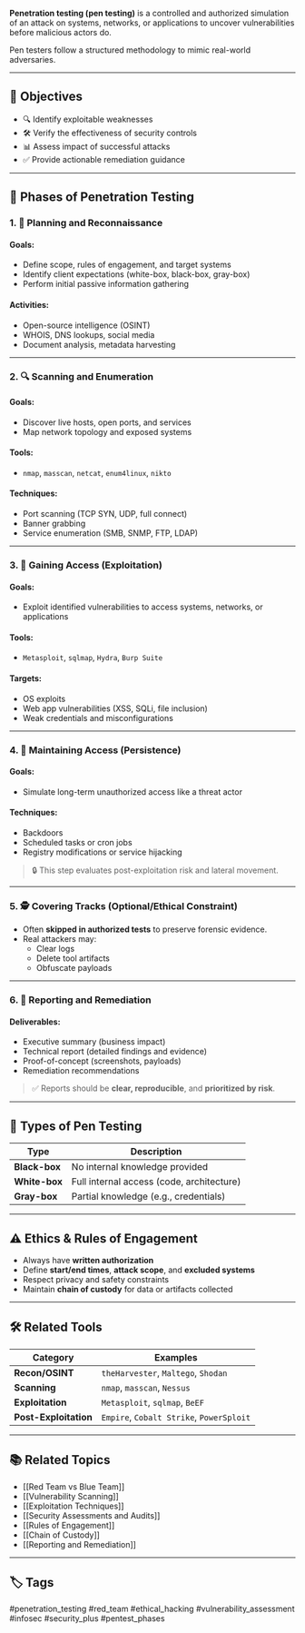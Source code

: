**Penetration testing (pen testing)** is a controlled and authorized simulation of an attack on systems, networks, or applications to uncover vulnerabilities before malicious actors do.

Pen testers follow a structured methodology to mimic real-world adversaries.

---

## 🎯 Objectives

- 🔍 Identify exploitable weaknesses
- 🛠 Verify the effectiveness of security controls
- 📊 Assess impact of successful attacks
- ✅ Provide actionable remediation guidance

---

## 🔄 Phases of Penetration Testing

### 1. 🧾 **Planning and Reconnaissance**

#### Goals:
- Define scope, rules of engagement, and target systems
- Identify client expectations (white-box, black-box, gray-box)
- Perform initial passive information gathering

#### Activities:
- Open-source intelligence (OSINT)
- WHOIS, DNS lookups, social media
- Document analysis, metadata harvesting

---

### 2. 🔍 **Scanning and Enumeration**

#### Goals:
- Discover live hosts, open ports, and services
- Map network topology and exposed systems

#### Tools:
- `nmap`, `masscan`, `netcat`, `enum4linux`, `nikto`

#### Techniques:
- Port scanning (TCP SYN, UDP, full connect)
- Banner grabbing
- Service enumeration (SMB, SNMP, FTP, LDAP)

---

### 3. 🎯 **Gaining Access (Exploitation)**

#### Goals:
- Exploit identified vulnerabilities to access systems, networks, or applications

#### Tools:
- `Metasploit`, `sqlmap`, `Hydra`, `Burp Suite`

#### Targets:
- OS exploits
- Web app vulnerabilities (XSS, SQLi, file inclusion)
- Weak credentials and misconfigurations

---

### 4. 📡 **Maintaining Access (Persistence)**

#### Goals:
- Simulate long-term unauthorized access like a threat actor

#### Techniques:
- Backdoors
- Scheduled tasks or cron jobs
- Registry modifications or service hijacking

> 🔒 This step evaluates post-exploitation risk and lateral movement.

---

### 5. 🕵️ **Covering Tracks (Optional/Ethical Constraint)**

- Often **skipped in authorized tests** to preserve forensic evidence.
- Real attackers may:
  - Clear logs
  - Delete tool artifacts
  - Obfuscate payloads

---

### 6. 🧾 **Reporting and Remediation**

#### Deliverables:
- Executive summary (business impact)
- Technical report (detailed findings and evidence)
- Proof-of-concept (screenshots, payloads)
- Remediation recommendations

> ✅ Reports should be **clear, reproducible**, and **prioritized by risk**.

---

## 🧠 Types of Pen Testing

| Type         | Description                              |
|--------------|------------------------------------------|
| **Black-box** | No internal knowledge provided            |
| **White-box** | Full internal access (code, architecture) |
| **Gray-box**  | Partial knowledge (e.g., credentials)     |

---

## ⚠️ Ethics & Rules of Engagement

- Always have **written authorization**
- Define **start/end times**, **attack scope**, and **excluded systems**
- Respect privacy and safety constraints
- Maintain **chain of custody** for data or artifacts collected

---

## 🛠 Related Tools

| Category           | Examples                                      |
|--------------------|-----------------------------------------------|
| **Recon/OSINT**     | `theHarvester`, `Maltego`, `Shodan`           |
| **Scanning**        | `nmap`, `masscan`, `Nessus`                   |
| **Exploitation**    | `Metasploit`, `sqlmap`, `BeEF`                |
| **Post-Exploitation** | `Empire`, `Cobalt Strike`, `PowerSploit`      |

---

## 📚 Related Topics

- [[Red Team vs Blue Team]]
- [[Vulnerability Scanning]]
- [[Exploitation Techniques]]
- [[Security Assessments and Audits]]
- [[Rules of Engagement]]
- [[Chain of Custody]]
- [[Reporting and Remediation]]

---

## 🏷 Tags

#penetration_testing #red_team #ethical_hacking #vulnerability_assessment #infosec #security_plus #pentest_phases
